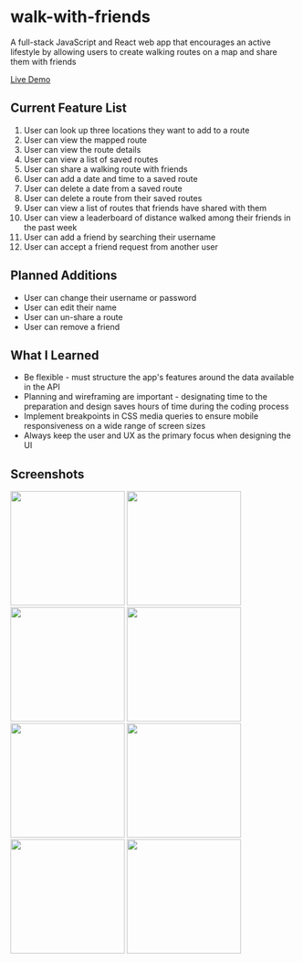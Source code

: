 # walk-with-friends

A full-stack JavaScript and React web app that encourages an active lifestyle by allowing users to create walking routes on a map and share them with friends

[Live Demo](http://walk-with-friends-app.herokuapp.com/)

## Current Feature List
1. User can look up three locations they want to add to a route
2. User can view the mapped route
3. User can view the route details
4. User can view a list of saved routes
5. User can share a walking route with friends
6. User can add a date and time to a saved route
7. User can delete a date from a saved route
8. User can delete a route from their saved routes
9. User can view a list of routes that friends have shared with them
10. User can view a leaderboard of distance walked among their friends in the past week
11. User can add a friend by searching their username
12. User can accept a friend request from another user

## Planned Additions
* User can change their username or password
* User can edit their name
* User can un-share a route
* User can remove a friend

## What I Learned
* Be flexible - must structure the app's features around the data available in the API
* Planning and wireframing are important - designating time to the preparation and design saves hours of time during the coding process
* Implement breakpoints in CSS media queries to ensure mobile responsiveness on a wide range of screen sizes
* Always keep the user and UX as the primary focus when designing the UI

## Screenshots
<a href="http://walk-with-friends-app.herokuapp.com"><img src="https://user-images.githubusercontent.com/65578254/115622281-7cfd9400-a2ac-11eb-84ed-b1d381b6ecf8.png" width="200px"></a> <a href="http://walk-with-friends-app.herokuapp.com"><img src="https://user-images.githubusercontent.com/65578254/115622338-91419100-a2ac-11eb-8195-501eebb48e69.png" width="200px"></a> <a href="http://walk-with-friends-app.herokuapp.com"><img src="https://user-images.githubusercontent.com/65578254/115622916-5724bf00-a2ad-11eb-81cd-fdd6ccd535af.png" width="200px"></a> <a href="http://walk-with-friends-app.herokuapp.com"><img src="https://user-images.githubusercontent.com/65578254/115623093-96eba680-a2ad-11eb-89b9-ef688f3ca52c.png" width="200px"></a> <a href="http://walk-with-friends-app.herokuapp.com"><img src="https://user-images.githubusercontent.com/65578254/115623272-d2867080-a2ad-11eb-88e2-af457e77a79f.png" width="200px"></a> <a href="http://walk-with-friends-app.herokuapp.com"><img src="https://user-images.githubusercontent.com/65578254/115624055-eda5b000-a2ae-11eb-84a0-33d1d4c3ffaa.png" width="200px"></a> <a href="http://walk-with-friends-app.herokuapp.com"><img src="https://user-images.githubusercontent.com/65578254/115623959-c4851f80-a2ae-11eb-81df-c9a300e9774b.png" width="200px"></a> <a href="http://walk-with-friends-app.herokuapp.com"><img src="https://user-images.githubusercontent.com/65578254/115624586-b71c6500-a2af-11eb-91e1-52ebb9c19ad0.png" width="200px"></a>
